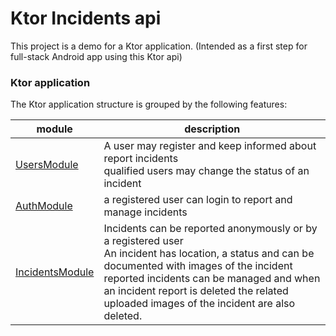 # Ktor Incidents api

This project is a demo for a Ktor application.
(Intended as a first step for full-stack Android app using this Ktor api)
### Ktor application

The Ktor application structure is grouped by the following features:

| module                                                                    | description                                                                                                                                                                                                                                                                                       |
|---------------------------------------------------------------------------|---------------------------------------------------------------------------------------------------------------------------------------------------------------------------------------------------------------------------------------------------------------------------------------------------|
| [UsersModule](src/main/kotlin/avans/avd/users/UsersModule.kt)             | A user may register and keep informed about report incidents<br/> qualified users may change the status of an incident                                                                                                                                                                            |
| [AuthModule](src/main/kotlin/avans/avd/auth/AuthModule.kt)                | a registered user can login to report and manage incidents                                                                                                                                                                                                                                        |
| [IncidentsModule](src/main/kotlin/avans/avd/incidents/IncidentsModule.kt) | Incidents can be reported anonymously or by a registered user<br/>An incident has location, a status and can be documented with images of the incident<br/>reported incidents can be managed and when an incident report is deleted the related uploaded images of the incident are also deleted. |

